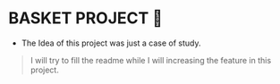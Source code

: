 # BASKET PROJECT 🛒
- The Idea of this project was just a case of study.

> I will try to fill the readme while I will increasing the feature in this project.
